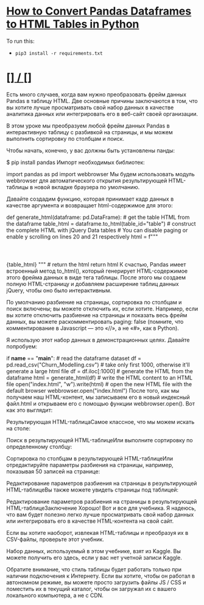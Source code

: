 # [How to Convert Pandas Dataframes to HTML Tables in Python](https://www.thepythoncode.com/article/convert-pandas-dataframe-to-html-table-python)
To run this:
- `pip3 install -r requirements.txt`
##
# [[] / []]()
Есть много случаев, когда вам нужно преобразовать фрейм данных Pandas в таблицу HTML. Две основные причины заключаются в том, что вы хотите лучше просматривать свой набор данных в качестве аналитика данных или интегрировать его в веб-сайт своей организации.

В этом уроке мы преобразуем любой фрейм данных Pandas в интерактивную таблицу с разбивкой на страницы, и мы можем выполнить сортировку по столбцам и поиск.

Чтобы начать, конечно, у вас должны быть установлены панды:

$ pip install pandas
Импорт необходимых библиотек:

import pandas as pd
import webbrowser
Мы будем использовать модуль webbrowser для автоматического открытия результирующей HTML-таблицы в новой вкладке браузера по умолчанию.

Давайте создадим функцию, которая принимает кадр данных в качестве аргумента и возвращает html-содержимое для этого:

def generate_html(dataframe: pd.DataFrame):
    # get the table HTML from the dataframe
    table_html = dataframe.to_html(table_id="table")
    # construct the complete HTML with jQuery Data tables
    # You can disable paging or enable y scrolling on lines 20 and 21 respectively
    html = f"""
    <html>
    <header>
        <link href="https://cdn.datatables.net/1.11.5/css/jquery.dataTables.min.css" rel="stylesheet">
    </header>
    <body>
    {table_html}
    <script src="https://code.jquery.com/jquery-3.6.0.slim.min.js" integrity="sha256-u7e5khyithlIdTpu22PHhENmPcRdFiHRjhAuHcs05RI=" crossorigin="anonymous"></script>
    <script type="text/javascript" src="https://cdn.datatables.net/1.11.5/js/jquery.dataTables.min.js"></script>
    <script>
        $(document).ready( function () {{
            $('#table').DataTable({{
                // paging: false,    
                // scrollY: 400,
            }});
        }});
    </script>
    </body>
    </html>
    """
    # return the html
    return html
К счастью, Pandas имеет встроенный метод to_html(), который генерирует HTML-содержимое этого фрейма данных в виде тега таблицы. После этого мы создаем полную HTML-страницу и добавляем расширение таблиц данных jQuery, чтобы оно было интерактивным.

По умолчанию разбиение на страницы, сортировка по столбцам и поиск включены; вы можете отключить их, если хотите. Например, если вы хотите отключить разбиение на страницы и показать весь фрейм данных, вы можете раскомментировать paging: false (помните, что комментирование в Javascript — это «//», а не «#», как в Python).

Я использую этот набор данных в демонстрационных целях. Давайте попробуем:

if __name__ == "__main__":
    # read the dataframe dataset
    df = pd.read_csv("Churn_Modelling.csv")
    # take only first 1000, otherwise it'll generate a large html file
    df = df.iloc[:1000]
    # generate the HTML from the dataframe
    html = generate_html(df)
    # write the HTML content to an HTML file
    open("index.html", "w").write(html)
    # open the new HTML file with the default browser
    webbrowser.open("index.html")
После того, как мы получаем наш HTML-контент, мы записываем его в новый индексный файл.html и открываем его с помощью функции webbrowser.open(). Вот как это выглядит:

Результирующая HTML-таблицаСамое классное, что мы можем искать на столе:

Поиск в результирующей HTML-таблицеИли выполните сортировку по определенному столбцу:

Сортировка по столбцам в результирующей HTML-таблицеИли отредактируйте параметры разбиения на страницы, например, показывая 50 записей на странице:

Редактирование параметров разбиения на страницы в результирующей HTML-таблицеВы также можете увидеть страницы под таблицей:

Редактирование параметров разбиения на страницы в результирующей HTML-таблицеЗаключение
Хорошо! Вот и все для учебника. Я надеюсь, что вам будет полезно легко лучше просматривать свой набор данных или интегрировать его в качестве HTML-контента на свой сайт.

Если вы хотите наоборот, извлекая HTML-таблицы и преобразуя их в CSV-файлы, проверьте этот учебник.

Набор данных, используемый в этом учебнике, взят из Kaggle. Вы можете получить его здесь, если у вас нет учетной записи Kaggle.

Обратите внимание, что стиль таблицы будет работать только при наличии подключения к Интернету. Если вы хотите, чтобы он работал в автономном режиме, вы можете просто загрузить файлы JS / CSS и поместить их в текущий каталог, чтобы он загружал их с вашего локального компьютера, а не с CDN.